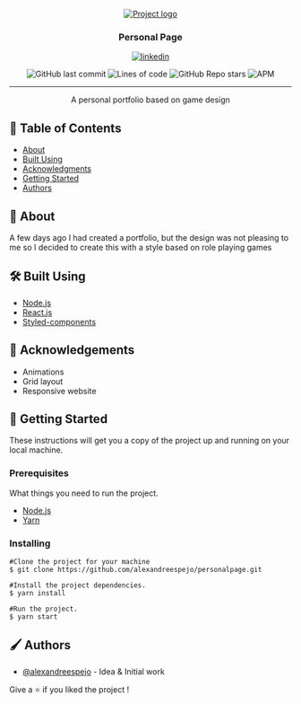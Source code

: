 <p align="center">
  <a href="" rel="noopener">
 <img width=auto height=auto src=".github/page.gif" alt="Project logo"></a>
</p>

<h3 align="center">Personal Page</h3>

<div align="center">

<a href="https://www.linkedin.com/in/alexandre-espejo/">
      <img alt="linkedin" src="https://img.shields.io/badge/-Alexandre Espejo-153a35?style=flat&logo=Linkedin&logoColor=white" />
</a>

![GitHub last commit](https://img.shields.io/github/last-commit/alexandreespejo/personalpage?color=%23153a35)
![Lines of code](https://img.shields.io/tokei/lines/github/alexandreespejo/personalpage?color=%23153a35)
![GitHub Repo stars](https://img.shields.io/github/stars/alexandreespejo/personalpage?color=%23153a35)
![APM](https://img.shields.io/apm/l/vim-mode?color=%23153a35)

</div>

---

<p align="center">A personal portfolio based on game design
    <br> 
</p>

## 📌 Table of Contents

- [About](#about)
- [Built Using](#built_using)
- [Acknowledgments](#acknowledgement)
- [Getting Started](#getting_started)
- [Authors](#authors)

## 💬 About <a name = "about"></a>

A few days ago I had created a portfolio, but the design was not pleasing to me so I decided to create this with a style based on role playing games

## 🛠 Built Using <a name = "built_using"></a>

- [Node.js](https://nodejs.org/en/)
- [React.js](https://reactjs.org/docs/getting-started.html)
- [Styled-components](https://styled-components.com/)

## 🎯 Acknowledgements <a name = "acknowledgement"></a>

- Animations
- Grid layout
- Responsive website

## 🏁 Getting Started <a name = "getting_started"></a>

These instructions will get you a copy of the project up and running on your local machine.

### Prerequisites

What things you need to run the project.

- [Node.js](https://nodejs.org/en/)
- [Yarn](https://yarnpkg.com/)

### Installing

```
#Clone the project for your machine
$ git clone https://github.com/alexandreespejo/personalpage.git
```

```
#Install the project dependencies.
$ yarn install
```

```
#Run the project.
$ yarn start
```

## 🖌 Authors <a name = "authors"></a>

- [@alexandreespejo](https://github.com/alexandreespejo) - Idea & Initial work

Give a ⭐️ if you liked the project !
